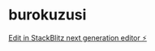 # burokuzusi

[Edit in StackBlitz next generation editor ⚡️](https://stackblitz.com/~/github.com/hayashi-towa/burokuzusi)